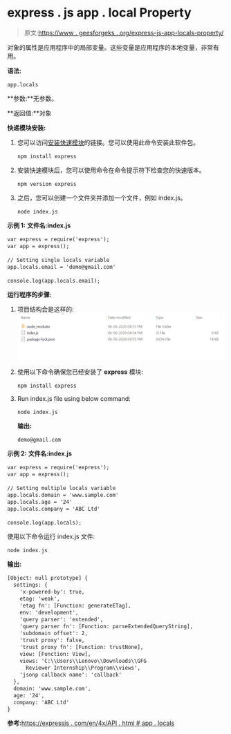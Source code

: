 # express . js app . local Property

> 原文:[https://www . geesforgeks . org/express-js-app-locals-property/](https://www.geeksforgeeks.org/express-js-app-locals-property/)

对象的属性是应用程序中的局部变量。这些变量是应用程序的本地变量，非常有用。

**语法:**

```
app.locals
```

**参数:**无参数。

**返回值:**对象

**快递模块安装:**

1.  您可以访问[安装快速模块](https://www.npmjs.com/package/express)的链接。您可以使用此命令安装此软件包。

    ```
    npm install express
    ```

2.  安装快速模块后，您可以使用命令在命令提示符下检查您的快速版本。

    ```
    npm version express
    ```

3.  之后，您可以创建一个文件夹并添加一个文件，例如 index.js。

    ```
    node index.js
    ```

**示例 1:** **文件名:index.js**

```
var express = require('express');
var app = express();

// Setting single locals variable
app.locals.email = 'demo@gmail.com' 

console.log(app.locals.email);
```

**运行程序的步骤:**

1.  项目结构会是这样的:
    ![](img/3209d9b4369c180282a34be8070d7d6e.png)
2.  使用以下命令确保您已经安装了 **express** 模块:

    ```
    npm install express
    ```

3.  Run index.js file using below command:

    ```
    node index.js
    ```

    **输出:**

    ```
    demo@gmail.com

    ```

**示例 2:** **文件名:index.js**

```
var express = require('express');
var app = express();

// Setting multiple locals variable
app.locals.domain = 'www.sample.com' 
app.locals.age = '24' 
app.locals.company = 'ABC Ltd' 

console.log(app.locals);
```

使用以下命令运行 index.js 文件:

```
node index.js
```

**输出:**

```
[Object: null prototype] {
  settings: {
    'x-powered-by': true, 
    etag: 'weak',
    'etag fn': [Function: generateETag],
    env: 'development',
    'query parser': 'extended',
    'query parser fn': [Function: parseExtendedQueryString],
    'subdomain offset': 2,
    'trust proxy': false,
    'trust proxy fn': [Function: trustNone],
    view: [Function: View],
    views: 'C:\\Users\\Lenovo\\Downloads\\GFG 
      Reviewer Internship\\Program\\views',
    'jsonp callback name': 'callback'
  },
  domain: 'www.sample.com',
  age: '24',
  company: 'ABC Ltd'
}

```

**参考:**[https://expressjs . com/en/4x/API . html # app . locals](https://expressjs.com/en/4x/api.html#app.locals)